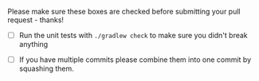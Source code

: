 Please make sure these boxes are checked before submitting your pull request - thanks!

- [ ] Run the unit tests with `./gradlew check` to make sure you didn't break anything

- [ ] If you have multiple commits please combine them into one commit by squashing them.
